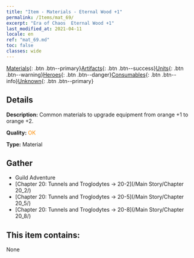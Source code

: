 ```yaml
---
title: "Item - Materials - Eternal Wood +1"
permalink: /Items/mat_69/
excerpt: "Era of Chaos  Eternal Wood +1"
last_modified_at: 2021-04-11
locale: en
ref: "mat_69.md"
toc: false
classes: wide
---
```

 [Materials](/Items/){: .btn .btn--primary}[Artifacts](/Items/Artifacts/){: .btn .btn--success}[Units](/Items/Units/){: .btn .btn--warning}[Heroes](/Items/Heroes/){: .btn .btn--danger}[Consumables](/Items/Consumables/){: .btn .btn--info}[Unknown](/Items/Unknown/){: .btn .btn--primary}

## Details
 **Description:** Common materials to upgrade equipment from orange +1 to orange +2.

 **Quality:** <span style="color: #FF8C00">OK</span>

 **Type:** Material

## Gather

*    Guild Adventure 
*    [Chapter 20: Tunnels and Troglodytes -> 20-2](/Main Story/Chapter 20_2/) 
*    [Chapter 20: Tunnels and Troglodytes -> 20-5](/Main Story/Chapter 20_5/) 
*    [Chapter 20: Tunnels and Troglodytes -> 20-8](/Main Story/Chapter 20_8/) 

## This item contains:

  None

